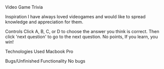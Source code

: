 Video Game Trivia


Inspiration
    I have always loved videogames and would like to spread knowledge and appreciation for them.


Controls
    Click A, B, C, or D to choose the answer you think is correct.
    Then click 'next question' to go to the next question.
    No points, If you learn, you win!

Technologies Used
    Macbook Pro
    
Bugs/Unfinished Functionality
    No bugs
    